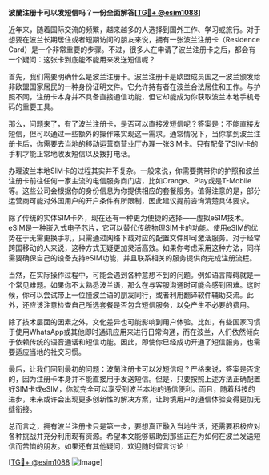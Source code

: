 **波蘭注册卡可以发短信吗？一份全面解答[[TG💪+ @esim1088](https://t.me/s/esim1088)]**

近年来，随着国际交流的频繁，越来越多的人选择到国外工作、学习或旅行。对于想要在波兰长期居住或者短期访问的朋友来说，拥有一张波兰注册卡（Residence Card）是一个非常重要的步骤。不过，很多人在申请了波兰注册卡之后，都会有一个疑问：这张卡到底能不能用来发送短信呢？

首先，我们需要明确什么是波兰注册卡。波兰注册卡是欧盟成员国之一波兰颁发给非欧盟国家居民的一种身份证明文件。它允许持有者在波兰合法居住和工作。与护照不同，注册卡本身并不具备直接通信功能，但它却能成为你获取波兰本地手机号码的重要工具。

那么，问题来了，有了波兰注册卡，是否可以直接发短信呢？答案是：不能直接发短信，但可以通过一些额外的操作来实现这一需求。通常情况下，当你拿到波兰注册卡后，你需要去当地的移动运营商营业厅办理一张SIM卡。只有配备了SIM卡的手机才能正常地收发短信以及拨打电话。

办理波兰本地SIM卡的过程其实并不复杂。一般来说，你需要携带你的护照和波兰注册卡前往任何一家主流的电信服务商门店，比如Orange、Play或是T-Mobile等。这些公司会根据你的身份信息为你提供相应的套餐服务。值得注意的是，部分运营商可能对外国用户的开户条件有所限制，因此建议提前咨询清楚具体要求。

除了传统的实体SIM卡外，现在还有一种更为便捷的选择——虚拟eSIM技术。eSIM是一种嵌入式电子芯片，它可以替代传统物理SIM卡的功能。使用eSIM的优势在于无需更换手机，只需通过网络下载对应的配置文件即可激活服务。对于经常跨国移动的人来说，这种方式无疑更加灵活高效。如果你考虑采用这种方法，同样需要确保自己的设备支持eSIM功能，并且联系相关的服务提供商完成注册流程。

当然，在实际操作过程中，可能会遇到各种意想不到的问题。例如语言障碍就是一个常见难题。如果你不太熟悉波兰语，那么在与客服沟通时可能会感到困难。这时候，你可以尝试带上一位懂波兰语的朋友同行，或者利用翻译软件辅助交流。此外，还应该注意检查自己所选套餐是否包含短信服务，以免产生不必要的费用。

除了技术层面的因素之外，文化差异也可能影响到用户体验。比如，有些国家习惯于使用WhatsApp或其他即时通讯应用来进行日常沟通，而在波兰，人们依然倾向于依赖传统的语音通话和短信功能。因此，即使你已经成功开通了短信服务，也需要适应当地的社交习惯。

最后，让我们回到最初的问题：波蘭注册卡可以发短信吗？严格来说，答案是否定的，因为注册卡本身并不能直接用于发送短信。但是，只要按照上述方法正确配置好SIM卡或eSIM，你就完全可以享受到波兰本地的通信便利。而且，随着科技的进步，未来或许会出现更多创新性的解决方案，让跨境用户的通信体验变得更加无缝衔接。

总而言之，拥有波兰注册卡只是第一步，要想真正融入当地生活，还需要积极应对各种挑战并充分利用现有资源。希望本文能够帮助到那些正在为如何在波兰发送短信而苦恼的朋友。如果还有其他疑问，欢迎随时留言讨论！

[[TG💪+ @esim1088](https://t.me/s/esim1088) ![Image](https://i.postimg.cc/4NQfJmqS/Snipaste-2025-05-13-00-14-12.png)]